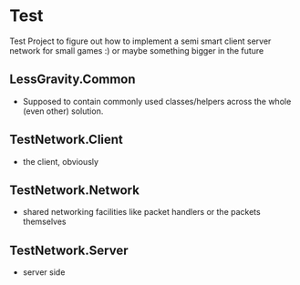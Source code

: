 Test
====
Test Project to figure out how to implement a semi smart client server network for small games :) or maybe something bigger in the future

LessGravity.Common
------------------
- Supposed to contain commonly used classes/helpers across the whole (even other) solution.

TestNetwork.Client
------------------
- the client, obviously

TestNetwork.Network
-------------------
- shared networking facilities like packet handlers or the packets themselves

TestNetwork.Server
------------------
- server side